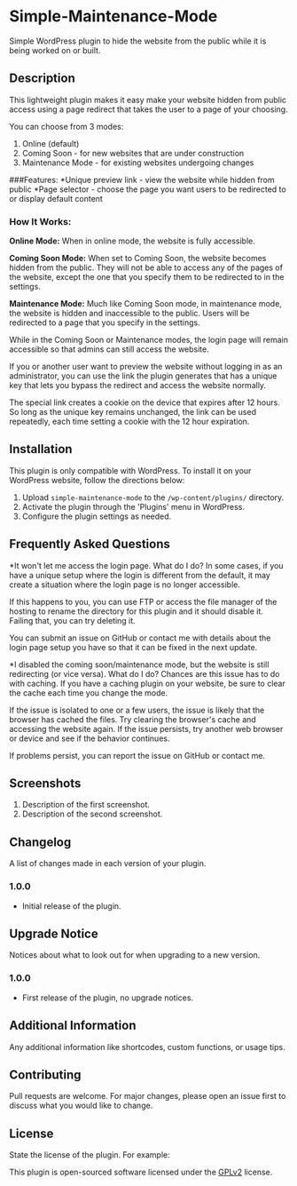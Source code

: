 # Simple-Maintenance-Mode
Simple WordPress plugin to hide the website from the public while it is being worked on or built.

## Description
This lightweight plugin makes it easy make your website hidden from public access using a page redirect that takes the user to a page of your choosing. 

You can choose from 3 modes: 
1. Online (default)
2. Coming Soon - for new websites that are under construction
3. Maintenance Mode - for existing websites undergoing changes

###Features: 
*Unique preview link - view the website while hidden from public
*Page selector - choose the page you want users to be redirected to or display default content

### How It Works: 
**Online Mode:** When in online mode, the website is fully accessible. 

**Coming Soon Mode:** When set to Coming Soon, the website becomes hidden from the public. They will not be able to access any of the pages of the website, except the one that you specify them to be redirected to in the settings. 

**Maintenance Mode:** Much like Coming Soon mode, in maintenance mode, the website is hidden and inaccessible to the public. Users will be redirected to a page that you specify in the settings. 

While in the Coming Soon or Maintenance modes, the login page will remain accessible so that admins can still access the website. 

If you or another user want to preview the website without logging in as an administrator, you can use the link the plugin generates that has a unique key that lets you bypass the redirect and access the website normally. 

The special link creates a cookie on the device that expires after 12 hours. So long as the unique key remains unchanged, the link can be used repeatedly, each time setting a cookie with the 12 hour expiration. 

## Installation
This plugin is only compatible with WordPress. To install it on your WordPress website, follow the directions below:

1. Upload `simple-maintenance-mode` to the `/wp-content/plugins/` directory.
2. Activate the plugin through the 'Plugins' menu in WordPress.
3. Configure the plugin settings as needed.

## Frequently Asked Questions
*It won't let me access the login page. What do I do?
In some cases, if you have a unique setup where the login is different from the default, it may create a situation where the login page is no longer accessible. 

If this happens to you, you can use FTP or access the file manager of the hosting to rename the directory for this plugin and it should disable it. Failing that, you can try deleting it. 

You can submit an issue on GitHub or contact me with details about the login page setup you have so that it can be fixed in the next update. 

*I disabled the coming soon/maintenance mode, but the website is still redirecting (or vice versa). What do I do?
Chances are this issue has to do with caching. If you have a caching plugin on your website, be sure to clear the cache each time you change the mode. 

If the issue is isolated to one or a few users, the issue is likely that the browser has cached the files. Try clearing the browser's cache and accessing the website again. If the issue persists, try another web browser or device and see if the behavior continues. 

If problems persist, you can report the issue on GitHub or contact me.

## Screenshots
1. Description of the first screenshot.
2. Description of the second screenshot.

## Changelog
A list of changes made in each version of your plugin.

### 1.0.0
- Initial release of the plugin.

## Upgrade Notice
Notices about what to look out for when upgrading to a new version. 

### 1.0.0
- First release of the plugin, no upgrade notices.

## Additional Information
Any additional information like shortcodes, custom functions, or usage tips.

## Contributing
Pull requests are welcome. For major changes, please open an issue first to discuss what you would like to change.

## License
State the license of the plugin. For example:

This plugin is open-sourced software licensed under the [GPLv2](https://www.gnu.org/licenses/gpl-2.0.html) license.